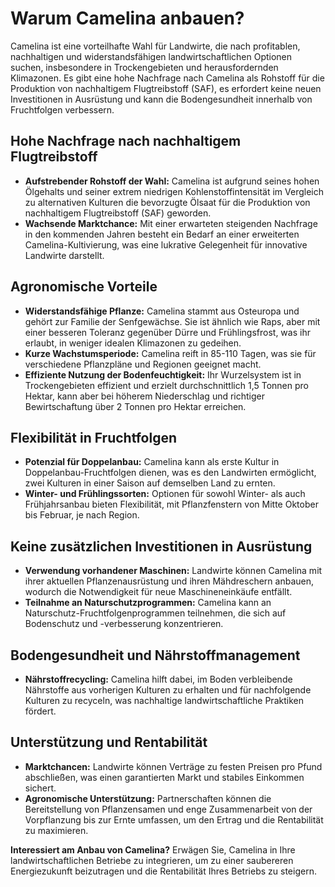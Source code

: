 # Warum Camelina anbauen?
Camelina ist eine vorteilhafte Wahl für Landwirte, die nach profitablen, nachhaltigen und widerstandsfähigen landwirtschaftlichen Optionen suchen, insbesondere in Trockengebieten und herausfordernden Klimazonen. Es gibt eine hohe Nachfrage nach Camelina als Rohstoff für die Produktion von nachhaltigem Flugtreibstoff (SAF), es erfordert keine neuen Investitionen in Ausrüstung und kann die Bodengesundheit innerhalb von Fruchtfolgen verbessern.

## Hohe Nachfrage nach nachhaltigem Flugtreibstoff

- **Aufstrebender Rohstoff der Wahl:** Camelina ist aufgrund seines hohen Ölgehalts und seiner extrem niedrigen Kohlenstoffintensität im Vergleich zu alternativen Kulturen die bevorzugte Ölsaat für die Produktion von nachhaltigem Flugtreibstoff (SAF) geworden.
- **Wachsende Marktchance:** Mit einer erwarteten steigenden Nachfrage in den kommenden Jahren besteht ein Bedarf an einer erweiterten Camelina-Kultivierung, was eine lukrative Gelegenheit für innovative Landwirte darstellt.

## Agronomische Vorteile

- **Widerstandsfähige Pflanze:** Camelina stammt aus Osteuropa und gehört zur Familie der Senfgewächse. Sie ist ähnlich wie Raps, aber mit einer besseren Toleranz gegenüber Dürre und Frühlingsfrost, was ihr erlaubt, in weniger idealen Klimazonen zu gedeihen.
- **Kurze Wachstumsperiode:** Camelina reift in 85-110 Tagen, was sie für verschiedene Pflanzpläne und Regionen geeignet macht.
- **Effiziente Nutzung der Bodenfeuchtigkeit:** Ihr Wurzelsystem ist in Trockengebieten effizient und erzielt durchschnittlich 1,5 Tonnen pro Hektar, kann aber bei höherem Niederschlag und richtiger Bewirtschaftung über 2 Tonnen pro Hektar erreichen.

## Flexibilität in Fruchtfolgen

- **Potenzial für Doppelanbau:** Camelina kann als erste Kultur in Doppelanbau-Fruchtfolgen dienen, was es den Landwirten ermöglicht, zwei Kulturen in einer Saison auf demselben Land zu ernten.
- **Winter- und Frühlingssorten:** Optionen für sowohl Winter- als auch Frühjahrsanbau bieten Flexibilität, mit Pflanzfenstern von Mitte Oktober bis Februar, je nach Region.

## Keine zusätzlichen Investitionen in Ausrüstung

- **Verwendung vorhandener Maschinen:** Landwirte können Camelina mit ihrer aktuellen Pflanzenausrüstung und ihren Mähdreschern anbauen, wodurch die Notwendigkeit für neue Maschineneinkäufe entfällt.
- **Teilnahme an Naturschutzprogrammen:** Camelina kann an Naturschutz-Fruchtfolgenprogrammen teilnehmen, die sich auf Bodenschutz und -verbesserung konzentrieren.

## Bodengesundheit und Nährstoffmanagement

- **Nährstoffrecycling:** Camelina hilft dabei, im Boden verbleibende Nährstoffe aus vorherigen Kulturen zu erhalten und für nachfolgende Kulturen zu recyceln, was nachhaltige landwirtschaftliche Praktiken fördert.

## Unterstützung und Rentabilität

- **Marktchancen:** Landwirte können Verträge zu festen Preisen pro Pfund abschließen, was einen garantierten Markt und stabiles Einkommen sichert.
- **Agronomische Unterstützung:** Partnerschaften können die Bereitstellung von Pflanzensamen und enge Zusammenarbeit von der Vorpflanzung bis zur Ernte umfassen, um den Ertrag und die Rentabilität zu maximieren.

**Interessiert am Anbau von Camelina?** Erwägen Sie, Camelina in Ihre landwirtschaftlichen Betriebe zu integrieren, um zu einer saubereren Energiezukunft beizutragen und die Rentabilität Ihres Betriebs zu steigern.